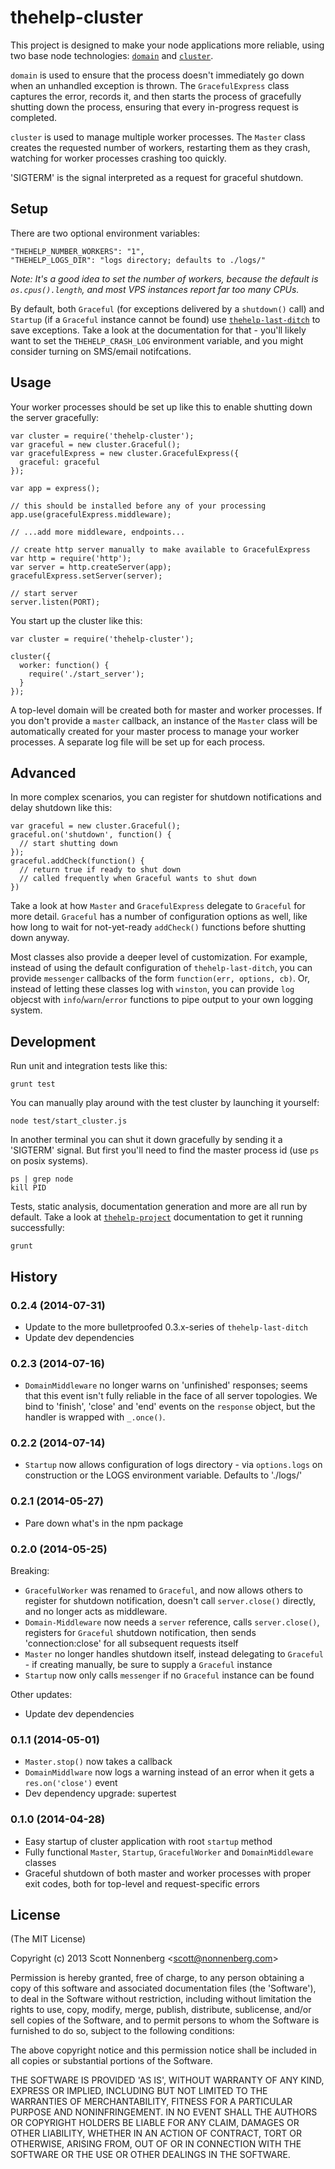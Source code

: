 # thehelp-cluster

This project is designed to make your node applications more reliable, using two base node technologies: [`domain`](http://nodejs.org/api/domain.html) and [`cluster`](http://nodejs.org/api/cluster.html).

`domain` is used to ensure that the process doesn't immediately go down when an unhandled exception is thrown. The `GracefulExpress` class captures the error, records it, and then starts the process of gracefully shutting down the process, ensuring that every in-progress request is completed.

`cluster` is used to manage multiple worker processes. The `Master` class creates the requested number of workers, restarting them as they crash, watching for worker processes crashing too quickly.

'SIGTERM' is the signal interpreted as a request for graceful shutdown.

## Setup

There are two optional environment variables:

```
"THEHELP_NUMBER_WORKERS": "1",
"THEHELP_LOGS_DIR": "logs directory; defaults to ./logs/"
```

_Note: It's a good idea to set the number of workers, because the default is `os.cpus().length`, and most VPS instances report far too many CPUs._

By default, both `Graceful` (for exceptions delivered by a `shutdown()` call) and `Startup` (if a `Graceful` instance cannot be found) use [`thehelp-last-ditch`](https://github.com/thehelp/last-ditch) to save exceptions. Take a look at the documentation for that - you'll likely want to set the `THEHELP_CRASH_LOG` environment variable, and you might consider turning on SMS/email notifcations.

## Usage

Your worker processes should be set up like this to enable shutting down the server gracefully:

```
var cluster = require('thehelp-cluster');
var graceful = new cluster.Graceful();
var gracefulExpress = new cluster.GracefulExpress({
  graceful: graceful
});

var app = express();

// this should be installed before any of your processing
app.use(gracefulExpress.middleware);

// ...add more middleware, endpoints...

// create http server manually to make available to GracefulExpress
var http = require('http');
var server = http.createServer(app);
gracefulExpress.setServer(server);

// start server
server.listen(PORT);
```

You start up the cluster like this:

```
var cluster = require('thehelp-cluster');

cluster({
  worker: function() {
    require('./start_server');
  }
});
```

A top-level domain will be created both for master and worker processes. If you don't provide a `master` callback, an instance of the `Master` class will be automatically created for your master process to manage your worker processes. A separate log file will be set up for each process.

## Advanced

In more complex scenarios, you can register for shutdown notifications and delay shutdown like this:

```
var graceful = new cluster.Graceful();
graceful.on('shutdown', function() {
  // start shutting down
});
graceful.addCheck(function() {
  // return true if ready to shut down
  // called frequently when Graceful wants to shut down
})
```

Take a look at how `Master` and `GracefulExpress` delegate to `Graceful` for more detail. `Graceful` has a number of configuration options as well, like how long to wait for not-yet-ready `addCheck()` functions before shutting down anyway.

Most classes also provide a deeper level of customization. For example, instead of using the default configuration of `thehelp-last-ditch`, you can provide `messenger` callbacks of the form `function(err, options, cb)`. Or, instead of letting these classes log with `winston`, you can provide `log` objecst with `info`/`warn`/`error` functions to pipe output to your own logging system.

## Development

Run unit and integration tests like this:

```
grunt test
```

You can manually play around with the test cluster by launching it yourself:

```
node test/start_cluster.js
```

In another terminal you can shut it down gracefully by sending it a 'SIGTERM' signal. But first you'll need to find the master process id (use `ps` on posix systems).

```
ps | grep node
kill PID
```

Tests, static analysis, documentation generation and more are all run by default. Take a look at [`thehelp-project`](https://github.com/thehelp/project) documentation to get it running successfully:

```
grunt
```

## History

### 0.2.4 (2014-07-31)

* Update to the more bulletproofed 0.3.x-series of `thehelp-last-ditch`
* Update dev dependencies

### 0.2.3 (2014-07-16)

* `DomainMiddleware` no longer warns on 'unfinished' responses; seems that this event isn't fully reliable in the face of all server topologies. We bind to 'finish', 'close' and 'end' events on the `response` object, but the handler is wrapped with `_.once()`.

### 0.2.2 (2014-07-14)

* `Startup` now allows configuration of logs directory - via `options.logs` on construction or the LOGS environment variable. Defaults to './logs/'

### 0.2.1 (2014-05-27)

* Pare down what's in the npm package

### 0.2.0 (2014-05-25)

Breaking:

* `GracefulWorker` was renamed to `Graceful`, and now allows others to register for shutdown notification, doesn't call `server.close()` directly, and no longer acts as middleware.
* `Domain-Middleware` now needs a `server` reference, calls `server.close()`, registers for `Graceful` shutdown notification, then sends 'connection:close' for all subsequent requests itself
* `Master` no longer handles shutdown itself, instead delegating to `Graceful` - if creating manually, be sure to supply a `Graceful` instance
* `Startup` now only calls `messenger` if no `Graceful` instance can be found

Other updates:

* Update dev dependencies

### 0.1.1 (2014-05-01)

* `Master.stop()` now takes a callback
* `DomainMiddlware` now logs a warning instead of an error when it gets a `res.on('close')` event
* Dev dependency upgrade: supertest

### 0.1.0 (2014-04-28)

* Easy startup of cluster application with root `startup` method
* Fully functional `Master`, `Startup`, `GracefulWorker` and `DomainMiddleware` classes
* Graceful shutdown of both master and worker processes with proper exit codes, both for top-level and request-specific errors

## License

(The MIT License)

Copyright (c) 2013 Scott Nonnenberg &lt;scott@nonnenberg.com&gt;

Permission is hereby granted, free of charge, to any person obtaining
a copy of this software and associated documentation files (the
'Software'), to deal in the Software without restriction, including
without limitation the rights to use, copy, modify, merge, publish,
distribute, sublicense, and/or sell copies of the Software, and to
permit persons to whom the Software is furnished to do so, subject to
the following conditions:

The above copyright notice and this permission notice shall be
included in all copies or substantial portions of the Software.

THE SOFTWARE IS PROVIDED 'AS IS', WITHOUT WARRANTY OF ANY KIND,
EXPRESS OR IMPLIED, INCLUDING BUT NOT LIMITED TO THE WARRANTIES OF
MERCHANTABILITY, FITNESS FOR A PARTICULAR PURPOSE AND NONINFRINGEMENT.
IN NO EVENT SHALL THE AUTHORS OR COPYRIGHT HOLDERS BE LIABLE FOR ANY
CLAIM, DAMAGES OR OTHER LIABILITY, WHETHER IN AN ACTION OF CONTRACT,
TORT OR OTHERWISE, ARISING FROM, OUT OF OR IN CONNECTION WITH THE
SOFTWARE OR THE USE OR OTHER DEALINGS IN THE SOFTWARE.
